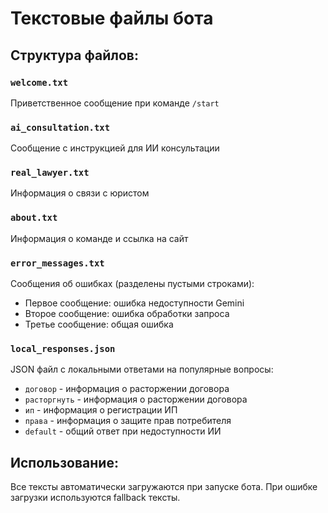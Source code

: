 # Текстовые файлы бота

## Структура файлов:

### `welcome.txt`
Приветственное сообщение при команде `/start`

### `ai_consultation.txt`
Сообщение с инструкцией для ИИ консультации

### `real_lawyer.txt`
Информация о связи с юристом

### `about.txt`
Информация о команде и ссылка на сайт

### `error_messages.txt`
Сообщения об ошибках (разделены пустыми строками):
- Первое сообщение: ошибка недоступности Gemini
- Второе сообщение: ошибка обработки запроса
- Третье сообщение: общая ошибка

### `local_responses.json`
JSON файл с локальными ответами на популярные вопросы:
- `договор` - информация о расторжении договора
- `расторгнуть` - информация о расторжении договора
- `ип` - информация о регистрации ИП
- `права` - информация о защите прав потребителя
- `default` - общий ответ при недоступности ИИ

## Использование:
Все тексты автоматически загружаются при запуске бота. При ошибке загрузки используются fallback тексты. 